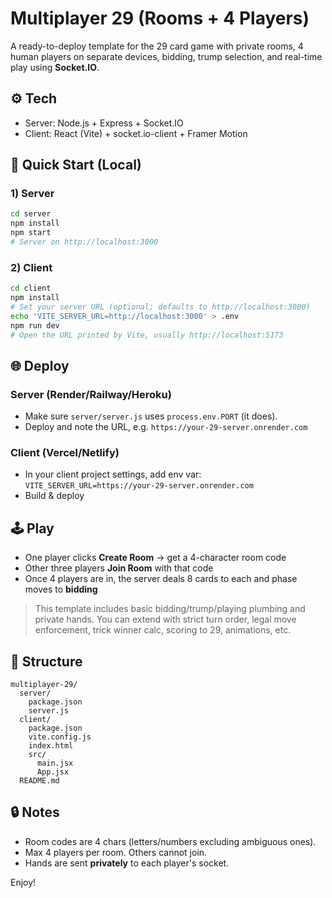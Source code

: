 # Multiplayer 29 (Rooms + 4 Players)

A ready-to-deploy template for the 29 card game with private rooms, 4 human players on separate devices, bidding, trump selection, and real-time play using **Socket.IO**.

## ⚙️ Tech
- Server: Node.js + Express + Socket.IO
- Client: React (Vite) + socket.io-client + Framer Motion

## 🚀 Quick Start (Local)

### 1) Server
```bash
cd server
npm install
npm start
# Server on http://localhost:3000
```

### 2) Client
```bash
cd client
npm install
# Set your server URL (optional; defaults to http://localhost:3000)
echo 'VITE_SERVER_URL=http://localhost:3000' > .env
npm run dev
# Open the URL printed by Vite, usually http://localhost:5173
```

## 🌐 Deploy

### Server (Render/Railway/Heroku)
- Make sure `server/server.js` uses `process.env.PORT` (it does).
- Deploy and note the URL, e.g. `https://your-29-server.onrender.com`

### Client (Vercel/Netlify)
- In your client project settings, add env var: `VITE_SERVER_URL=https://your-29-server.onrender.com`
- Build & deploy

## 🕹️ Play
- One player clicks **Create Room** → get a 4-character room code
- Other three players **Join Room** with that code
- Once 4 players are in, the server deals 8 cards to each and phase moves to **bidding**

> This template includes basic bidding/trump/playing plumbing and private hands.
> You can extend with strict turn order, legal move enforcement, trick winner calc, scoring to 29, animations, etc.

## 📁 Structure
```
multiplayer-29/
  server/
    package.json
    server.js
  client/
    package.json
    vite.config.js
    index.html
    src/
      main.jsx
      App.jsx
  README.md
```

## 🔒 Notes
- Room codes are 4 chars (letters/numbers excluding ambiguous ones).
- Max 4 players per room. Others cannot join.
- Hands are sent **privately** to each player's socket.

Enjoy!
